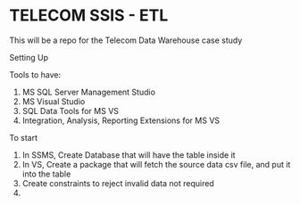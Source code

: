 # TELECOM SSIS - ETL
This will be a repo for the Telecom Data Warehouse case study

Setting Up

Tools to have:
1. MS SQL Server Management Studio
2. MS Visual Studio
3. SQL Data Tools for MS VS
4. Integration, Analysis, Reporting Extensions for MS VS

To start
1. In SSMS, Create Database that will have the table inside it
2. In VS, Create a package that will fetch the source data csv file, and put it into the table
3. Create constraints to reject invalid data not required
4. 
